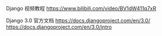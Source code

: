 
Django 视频教程
https://www.bilibili.com/video/BV1dW411q7xR

Django 3.0 官方文档
https://docs.djangoproject.com/en/3.0/
https://docs.djangoproject.com/en/3.0/intro